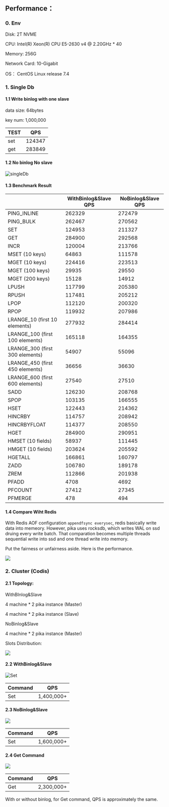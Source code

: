 ## Performance：

### 0. Env

Disk: 2T NVME

CPU: Intel(R) Xeon(R) CPU E5-2630 v4 @ 2.20GHz * 40

Memory: 256G

Network Card: 10-Gigabit

OS： CentOS Linux release 7.4

### 1. Single Db

#### 1.1 Write binlog with one slave

data size: 64bytes

key num: 1,000,000

| TEST | QPS    |
| ---- | ------ |
| set  | 124347 |
| get  | 283849 |



#### 1.2 No binlog No slave

![singleDb](https://whoiami.github.io/public/images/images/singleDb.png)

#### 1.3 Benchmark Result

|                                 | WithBinlog&Slave QPS | NoBinlog&Slave QPS |
| ------------------------------- | -------------------- | ------------------ |
| PING_INLINE                     | 262329               | 272479             |
| PING_BULK                       | 262467               | 270562             |
| SET                             | 124953               | 211327             |
| GET                             | 284900               | 292568             |
| INCR                            | 120004               | 213766             |
| MSET (10 keys)                  | 64863                | 111578             |
| MGET (10 keys)                  | 224416               | 223513             |
| MGET (100 keys)                 | 29935                | 29550              |
| MGET (200 keys)                 | 15128                | 14912              |
| LPUSH                           | 117799               | 205380             |
| RPUSH                           | 117481               | 205212             |
| LPOP                            | 112120               | 200320             |
| RPOP                            | 119932               | 207986             |
| LRANGE_10 (first 10 elements)   | 277932               | 284414             |
| LRANGE_100 (first 100 elements) | 165118               | 164355             |
| LRANGE_300 (first 300 elements) | 54907                | 55096              |
| LRANGE_450 (first 450 elements) | 36656                | 36630              |
| LRANGE_600 (first 600 elements) | 27540                | 27510              |
| SADD                            | 126230               | 208768             |
| SPOP                            | 103135               | 166555             |
| HSET                            | 122443               | 214362             |
| HINCRBY                         | 114757               | 208942             |
| HINCRBYFLOAT                    | 114377               | 208550             |
| HGET                            | 284900               | 290951             |
| HMSET (10 fields)               | 58937                | 111445             |
| HMGET (10 fields)               | 203624               | 205592             |
| HGETALL                         | 166861               | 160797             |
| ZADD                            | 106780               | 189178             |
| ZREM                            | 112866               | 201938             |
| PFADD                           | 4708                 | 4692               |
| PFCOUNT                         | 27412                | 27345              |
| PFMERGE                         | 478                  | 494                |

#### 1.4 Compare Wiht Redis		

With Redis AOF configuration `appendfsync everysec`,  redis basically write data into memeory. However, pika uses rocksdb, which writes WAL on ssd druing every write batch. That comparation becomes multiple threads sequential write into ssd  and one thread write into memory.  		

Put the fairness or unfairness aside. Here is the performance. 		

![](https://whoiami.github.io/public/images/images/CompareWithRedis.png)
### 2. Cluster (Codis)

#### 2.1 Topology:

WithBInlog&Slave

4 machine * 2 pika instance (Master)

4 machine * 2 pika instance (Slave)

NoBinlog&Slave

4 machine * 2 pika instance (Master)

<bt/></bt>

Slots Distribution:

![](https://whoiami.github.io/public/images/images/new_topo.png)

#### 2.2 WithBinlog&Slave

![Set](https://whoiami.github.io/public/images/images/new_withbinlogslave.png)

| Command | QPS        |
| ------- | ---------- |
| Set     | 1,400,000+ |

#### 2.3 NoBinlog&Slave

![](https://whoiami.github.io/public/images/images/new_nobinlog.png)

| Command | QPS        |
| ------- | ---------- |
| Set     | 1,600,000+ |

#### 2.4 Get Command

![](https://whoiami.github.io/public/images/images/new_get.png)



| Command | QPS        |
| ------- | ---------- |
| Get     | 2,300,000+ |

With or without binlog, for Get command, QPS is approximately the same.   